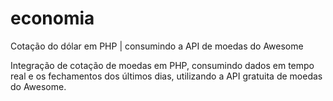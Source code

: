 # economia
Cotação do dólar em PHP | consumindo a API de moedas do Awesome 

Integração de cotação de moedas em PHP, consumindo dados em tempo real e os fechamentos dos últimos dias, utilizando a API gratuita de moedas do Awesome.
